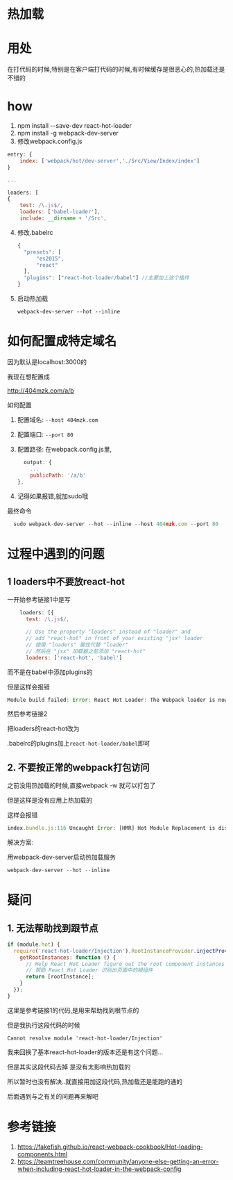 # 热加载

# 用处

在打代码的时候,特别是在客户端打代码的时候,有时候缓存是很恶心的,热加载还是不错的

# how

1. npm install --save-dev react-hot-loader
2. npm install -g webpack-dev-server
3. 修改webpack.config.js

  ```javascript
  entry: {
      index: ['webpack/hot/dev-server','./Src/View/Index/index']
  }
  
  ...
  
  loaders: [
  {
      test: /\.js$/,
      loaders: ['babel-loader'],
      include: __dirname + '/Src',
  ```
4. 修改.babelrc

      ```javascript
      {
        "presets": [
            "es2015",
            "react"
        ],
        "plugins": ["react-hot-loader/babel"] //主要加上这个插件
    }

      ```
5. 启动热加载

       webpack-dev-server --hot --inline

# 如何配置成特定域名

因为默认是localhost:3000的

我现在想配置成

http://404mzk.com/a/b

如何配置

1. 配置域名: `--host 404mzk.com`
2. 配置端口: `--port 80`
3. 配置路径: 在webpack.config.js里,

    ```javascript
      output: {
		...
        publicPath: '/a/b'
	},
    ```
4. 记得如果报错,就加sudo哦

最终命令

```javascript
  sudo webpack-dev-server --hot --inline --host 404mzk.com --port 80
```


# 过程中遇到的问题

## 1 loaders中不要放react-hot

一开始参考链接1中是写

```javascript
    loaders: [{
      test: /\.js$/,

      // Use the property "loaders" instead of "loader" and 
      // add "react-hot" in front of your existing "jsx" loader
      // 使用 "loaders" 属性代替 "loader"
      // 然后在 "jsx" 加载器之前添加 "react-hot" 
      loaders: ['react-hot', 'babel']
```

而不是在babel中添加plugins的

但是这样会报错

```javascript
Module build failed: Error: React Hot Loader: The Webpack loader is now exported separately. If you use Babel, we recommend that you remove "react-hot-loader" from the "loaders" section of your Webpack configuration altogether, and instead add "react-hot-loader/babel" to the "plugins" section of your .babelrc file. If you prefer not to use Babel, replace "react-hot-loader" or "react-hot" with "react-hot-loader/webpack" in the "loaders" section of your Webpack configuration.
```

然后参考链接2

把loaders的react-hot改为

.babelrc的plugins加上`react-hot-loader/babel`即可

## 2. 不要按正常的webpack打包访问

之前没用热加载的时候,直接webpack -w 就可以打包了

但是这样是没有应用上热加载的

这样会报错

```javascript
index.bundle.js:116 Uncaught Error: [HMR] Hot Module Replacement is disabled.
```

解决方案:

用webpack-dev-server启动热加载服务

```javascript
webpack-dev-server --hot --inline
```
 
# 疑问

## 1. 无法帮助找到跟节点

```javascript
if (module.hot) {
  require('react-hot-loader/Injection').RootInstanceProvider.injectProvider({
    getRootInstances: function () {
      // Help React Hot Loader figure out the root component instances on the page:
      // 帮助 React Hot Loader 识别出页面中的根组件
      return [rootInstance];
    }
  });
}
```

这里是参考链接1的代码,是用来帮助找到根节点的

但是我执行这段代码的时候

```
Cannot resolve module 'react-hot-loader/Injection'
```

我来回换了基本react-hot-loader的版本还是有这个问题...

但是其实这段代码去掉 是没有太影响热加载的

所以暂时也没有解决..就直接用加这段代码,热加载还是能跑的通的

后面遇到与之有关的问题再来解吧

# 参考链接

1. https://fakefish.github.io/react-webpack-cookbook/Hot-loading-components.html
2. https://teamtreehouse.com/community/anyone-else-getting-an-error-when-including-react-hot-loader-in-the-webpack-config